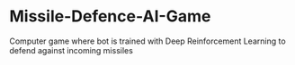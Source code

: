 # Missile-Defence-AI-Game
Computer game where bot is trained with Deep Reinforcement Learning to defend against incoming missiles 
